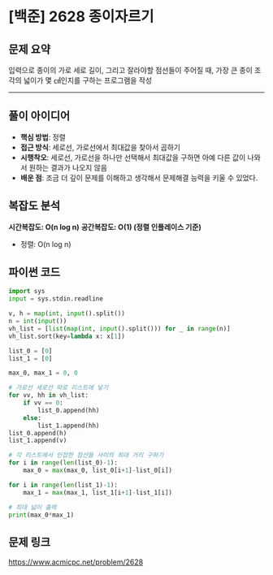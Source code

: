 # [백준] 2628 종이자르기

## 문제 요약
입력으로 종이의 가로 세로 길이, 그리고 잘라야할 점선들이 주어질 때, 가장 큰 종이 조각의 넓이가 몇 ㎠인지를 구하는 프로그램을 작성

***

## 풀이 아이디어
- **핵심 방법**: 정렬
- **접근 방식**: 세로선, 가로선에서 최대값을 찾아서 곱하기
- **시행착오**: 세로선, 가로선을 하나만 선택해서 최대값을 구하면 아예 다른 값이 나와서 원하는 결과가 나오지 않음
- **배운 점**: 조금 더 깊이 문제를 이해하고 생각해서 문제해결 능력을 키울 수 있었다.

## 복잡도 분석
**시간복잡도: O(n log n)**
**공간복잡도: O(1) (정렬 인플레이스 기준)**
- 정렬: O(n log n)

## 파이썬 코드
```python
import sys
input = sys.stdin.readline

v, h = map(int, input().split())
n = int(input())
vh_list = [list(map(int, input().split())) for _ in range(n)]
vh_list.sort(key=lambda x: x[1])

list_0 = [0]
list_1 = [0]

max_0, max_1 = 0, 0

# 가로선 세로선 따로 리스트에 넣기
for vv, hh in vh_list:
    if vv == 0:
        list_0.append(hh)
    else:
        list_1.append(hh)
list_0.append(h)
list_1.append(v)

# 각 리스트에서 인접한 점선들 사이의 최대 거리 구하기
for i in range(len(list_0)-1):
    max_0 = max(max_0, list_0[i+1]-list_0[i])

for i in range(len(list_1)-1):
    max_1 = max(max_1, list_1[i+1]-list_1[i])

# 최대 넓이 출력
print(max_0*max_1)
```

## 문제 링크
https://www.acmicpc.net/problem/2628
